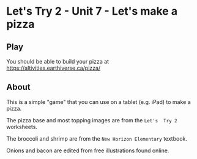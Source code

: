 # Let's Try 2 - Unit 7 - Let's make a pizza

## Play

You should be able to build your pizza at <https://altivities.earthiverse.ca/pizza/>

## About

This is a simple "game" that you can use on a tablet (e.g. iPad) to make a pizza.

The pizza base and most topping images are from the `Let's  Try 2` worksheets.

The broccoli and shrimp are from the `New Horizon Elementary` textbook.

Onions and bacon are edited from free illustrations found online.
